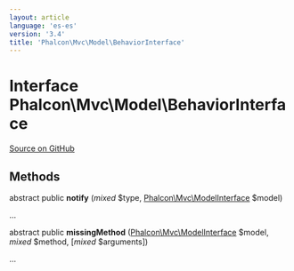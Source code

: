 ```yaml
---
layout: article
language: 'es-es'
version: '3.4'
title: 'Phalcon\Mvc\Model\BehaviorInterface'
---
```

# Interface **Phalcon\Mvc\Model\BehaviorInterface**

<a href="https://github.com/phalcon/cphalcon/tree/v3.4.0/phalcon/mvc/model/behaviorinterface.zep" class="btn btn-default btn-sm">Source on GitHub</a>

## Methods
abstract public  **notify** (*mixed* $type, [Phalcon\Mvc\ModelInterface](/3.4/en/api/Phalcon_Mvc_ModelInterface) $model)

...


abstract public  **missingMethod** ([Phalcon\Mvc\ModelInterface](/3.4/en/api/Phalcon_Mvc_ModelInterface) $model, *mixed* $method, [*mixed* $arguments])

...


